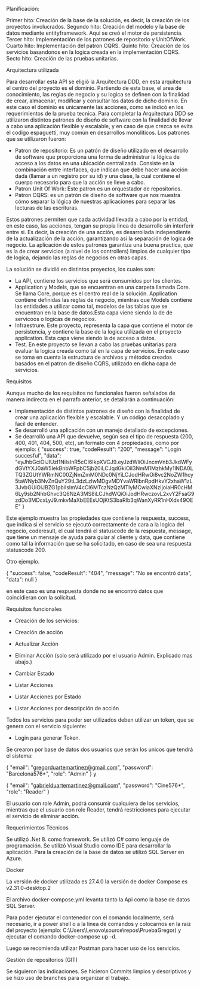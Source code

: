 Planificación:

Primer hito: Creación de la base de la solución, es decir, la creación de los proyectos involucrados.
Segundo hito: Creación del modelo y la base de datos mediante entityframework. Aqui se creó el motor de persistencia.
Tercer hito: Implementación de los patrones de repositorio y UnitOfWork.
Cuarto hito: Implementación del patron CQRS.
Quinto hito: Creación de los servicios basandonos en la logica creada en la implementación CQRS.
Secto hito: Creación de las pruebas unitarias.

Arquitectura utilizada

Para desarrollar esta API se eligió la Arquitectura DDD, en esta arquitectura el centro del proyecto es el dominio. Partiendo de esta base, el area de conocimiento, las reglas de negocio y su logica se definen con la finalidad de crear, almacenar, modificar y consultar los datos de dicho dominio. En este caso el dominio es unicamente las acciones, como se indicó en los requerimientos de la prueba tecnica.
Para completar la Arquitectura DDD se utilizaron distintos patrones de diseño de software con la finalidad de llevar a cabo una aplicación flexible y escalable, y en caso de que crezca se evita el codigo espaguetti, muy común en desarrollos monoliticos.
Los patrones que se utilizaron fueron:
- Patron de repositorio: Es un patrón de diseño utilizado en el desarrollo de software que proporciona una forma de administrar la lógica de acceso a los datos en una ubicación centralizada. Consiste en la combinación entre interfaces, que indican que debe hacer una acción dada (llamar a un registro por su id) y una clase, la cual contiene el cuerpo necesario para que la acción se lleve a cabo.
- Patron Unit Of Work: Este patron es un orquestador de repositorios.
- Patron CQRS: es un patrón de diseño de software que nos muestra cómo separar la lógica de nuestras aplicaciones para separar las lecturas de las escrituras.

Estos patrones permiten que cada actividad llevada a cabo  por la entidad, en este caso, las acciones, tengan su propia linea de desarrollo sin interferir entre si. Es decir, la creación de una acción, es desarrollada independiente de la actualización de la acción, garantizando asi la separación de logica de negocio. 
La aplicación de estos patrones garantiza una buena practica, que es la de crear servicios (a nivel de los controllers) limpios de cualquier tipo de logica, dejando las reglas de negocios en otras capas.

La solución se dividió en distintos proyectos, los cuales son:

-  La API, contiene los servicios que será consumidos por los clientes.
-  Application y Models, que se encuentran en una carpeta llamada Core. Se llama Core, porque es el centro real de la solución. Application contiene definidas las reglas de negocio, mientras que Models contiene las entidades a utilizar como tal, modelos de las tablas que se encuentran en la base de datos.Esta capa viene siendo la de de servicoos o logicas de negocios.
- Infraestrure. Este proyecto, representa la capa que contiene el motor de persistencia, y contiene la base de la logica utilizada en el proyecto application. Esta capa viene siendo la  de acceso a datos.
- Test. En este proyecto se llevan a cabo las pruebas unitarias para evaluar la logica creada como tal en la capa de servicios. En este caso se toma en cuenta la estructura de archivos y métodos creados basados en el patron de diseño CQRS, utilizado en dicha capa de servicios.

Requisitos

Aunque mucho de los requisitos no funcionales fueron señalados de manera indirecta en el parrafo anterior, se detallarán a continuación:

- Implementación de distintos patrones de diseño con la finalidad de crear una aplicación flexible y escalable. Y un código desacoplado y facil de entender.
- Se desarrolló una aplicación con un manejo detallado de excepciones.
- Se dearrolló una API que devuelve, según sea el tipo de respuesta (200, 400, 401, 404, 500, etc), un formato con 4 propiedades, como por ejemplo:
{
    "success": true,
    "codeResult": "200",
    "message": "Login succesful",
    "data": "eyJhbGciOiJIUzI1NiIsInR5cCI6IkpXVCJ9.eyJzdWIiOiJncmVnb3JkdWFydGVtYXJ0aW5lekBnbWFpbC5jb20iLCJqdGkiOiI3NmM1MzhkMy1lNDA0LTQ3ZGUtYWRmNC00ZjNmZmM0NDc0NjYiLCJodHRwOi8vc2NoZW1hcy5taWNyb3NvZnQuY29tL3dzLzIwMDgvMDYvaWRlbnRpdHkvY2xhaW1zL3JvbGUiOiJBZG1pbiIsImV4cCI6MTczNzQzMTIyMCwiaXNzIjoiaHR0cHM6Ly9sb2NhbGhvc3Q6NzA3MS8iLCJhdWQiOiJodHRwczovL2xvY2FsaG9zdDo3MDcxLyJ9.mkvMaXbEEEsUOjKtS3baRlb3qWanXyRR1nHXdx49OEE"
}

Este ejemplo muestra las propiedades que contiene la respuesta, success, que indica si el servicio se ejecutó correctamente de cara a la logica del negocio, coderesult, el cual tendrá el statuscode de la respuesta, message, que tiene un mensaje de ayuda para guiar al cliente y data, que contiene como tal la información que se ha solicitado, en caso de sea una respuesta statuscode 200.

Otro ejemplo.

{
    "success": false,
    "codeResult": "404",
    "message": "No se encontró data",
    "data": null
}

en este caso es una respuesta donde no se encontró datos que coincidieran con la solicitud.

Requisitos funcionales

- Creación de los servicios:

- Creación de acción
- Actualizar Acción
- Eliminar Acción (solo será utilizado por el usuario Admin. Explicado mas abajo.)
- Cambiar Estado
- Listar Acciones
- Listar Acciones por Estado
- Listar Acciones por descripción de acción

Todos los servicios para poder ser utilizados deben utilizar un token, que se genera con el servicio siguiente:

- Login para generar Token.

Se crearon por base de datos dos usuarios que serán los unicos que tendrá el sistema:

{
  "email": "gregorduartemartinez@gmail.com",
  "password": "Barcelona576*",
  "role": "Admin"
}
 y

 {
  "email": "gabrielduartemartinez@gmail.com",
  "password": "Cine576*",
  "role": "Reader"
}

El usuario con role Admin, podrá consumir cualquiera de los servicios, mientras que el usuario con role Reader, tendrá restricciones para ejecutar el servicio de eliminar acción.


Requerimientos Técnicos

Se utilizó .Net 8. como framework.
Se utilizó C# como lenguaje de programación.
Se utilizó Visual Studio como IDE para desarrollar la aplicación.
Para la creación de la base de datos se utilizó SQL Server en Azure.

Docker

La versión de docker utilizada es 27.4.0
la versión de docker Compose es v2.31.0-desktop.2

El archivo docker-compose.yml levanta tanto la Api como la base de datos SQL Server.

Para poder ejecutar el contenedor con el comando  localmente, será necesario,
ir a power shell o a la linea de comandos y colocarnos en la raiz del proyecto (ejemplo: C:\Users\Lenovo\source\repos\PruebaGregor) y ejecutar el comando docker-compose up -d. 

Luego se recomienda utilizar Postman para hacer uso de los servicios.

Gestión de repositorios (GIT)

Se siguieron las indicaciones. 
Se hicieron Commits limpios y descriptivos y se hizo uso de branches para organizar el trabajo.





